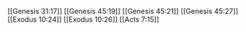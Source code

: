 [[Genesis 31:17]]
[[Genesis 45:19]]
[[Genesis 45:21]]
[[Genesis 45:27]]
[[Exodus 10:24]]
[[Exodus 10:26]]
[[Acts 7:15]]
